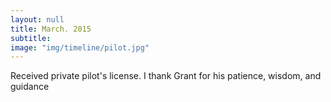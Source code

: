 ```yaml
---
layout: null
title: March. 2015
subtitle:
image: "img/timeline/pilot.jpg"
---
```

Received private pilot's license. I thank Grant for his patience, wisdom, and guidance